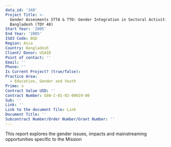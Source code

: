 ```yaml
---
data_id: '348'
Project Title: >-
  Gender Assesments STTA & TTO: Gender Integration in Sectoral Activities:
  Bangladesh (TDY 48)
Start Year: '2005'
End Year: '2005'
ISO3 Code: BGD
Region: Asia
Country: Bangladesh
Client/ Donor: USAID
Point of contact: ''
Email: ''
Phone: ''
Is Current Project? (true/false): 
Practice Area:
  - Education, Gender and Youth
Prime: x
Contract Value USD: ''
Contract Number: GEW-I-01-02-00019-00
Sub: ''
Link: ''
Link to the document file: Link
Document Title: ''
Subcontract Number/Order Number/Grant Number: ''
---
```


This report explores the gender issues, impacts and mainstreaming opportunities specific to the Mission
